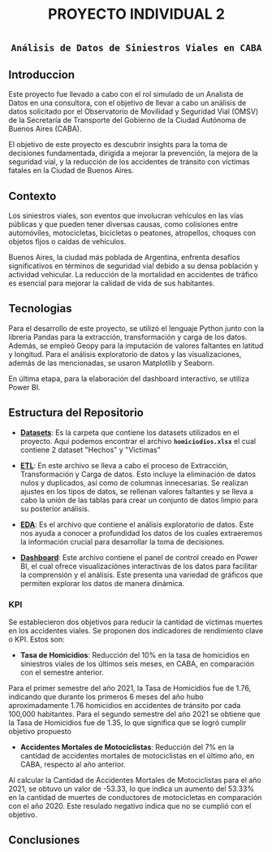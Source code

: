 
<h1 align="center"> PROYECTO INDIVIDUAL 2 </h1>

# <h2 align="center">**`Análisis de Datos de Siniestros Viales en CABA`**</h2>

## Introduccion
Este proyecto fue llevado a cabo con el rol simulado de un Analista de Datos en una consultora, con el objetivo de llevar a cabo un análisis de datos solicitado por el Observatorio de Movilidad y Seguridad Vial (OMSV) de la Secretaría de Transporte del Gobierno de la Ciudad Autónoma de Buenos Aires (CABA).

El objetivo de este proyecto es descubrir insights para la toma de decisiones fundamentada, dirigida a mejorar la prevención, la mejora de la seguridad vial, y la reducción de los accidentes de tránsito con víctimas fatales en la Ciudad de Buenos Aires.

## Contexto
Los siniestros viales, son eventos que involucran vehículos en las vías públicas y que pueden tener diversas causas, como colisiones entre automóviles, motocicletas, bicicletas o peatones, atropellos, choques con objetos fijos o caídas de vehículos.

Buenos Aires, la ciudad más poblada de Argentina, enfrenta desafíos significativos en términos de seguridad vial debido a su densa población y actividad vehicular. La reducción de la mortalidad en accidentes de tráfico es esencial para mejorar la calidad de vida de sus habitantes.

## Tecnologias
Para el desarrollo de este proyecto, se utilizó el lenguaje Python junto con la libreria Pandas para la extracción, transformación y carga de los datos. Además, se empleó Geopy para la imputación de valores faltantes en latitud y longitud. Para el análisis exploratorio de datos y las visualizaciones, además de las mencionadas, se usaron Matplotlib y Seaborn.

En última etapa, para la elaboración del dashboard interactivo, se utiliza Power BI.

## Estructura del Repositorio 

-   **[Datasets](https://github.com/pablongrs/PI02-Siniestros-viales/tree/master/Datasets)**: Es la carpeta que contiene los datasets utilizados en el proyecto. Aqui podemos encontrar el archivo **`homiciodios.xlsx`** el cual contiene 2 dataset "Hechos" y "Victimas"

-   **[ETL](https://github.com/pablongrs/PI02-Siniestros-viales/blob/master/Notebooks/ETL-Homicidios.ipynb)**: En este archivo se lleva a cabo el proceso de Extracción, Transformación y Carga de datos. Esto incluye la eliminación de datos nulos y duplicados, así como de columnas innecesarias. Se realizan ajustes en los tipos de datos, se rellenan valores faltantes y se lleva a cabo la unión de las tablas para crear un conjunto de datos limpio para su posterior análisis.

-   **[EDA](https://github.com/pablongrs/PI02-Siniestros-viales/blob/master/Notebooks/EDA.ipynb)**: Es el archivo que contiene el análisis exploratorio de datos. Este nos ayuda a conocer a profundidad los datos de los cuales extraeremos la información crucial para desarrollar la toma de decisiones.

-   **[Dashboard](3-Dashboard.pbix)**: Este archivo contiene el panel de control creado en Power BI, el cual ofrece visualizaciónes interactivas de los datos para facilitar la comprensión y el análisis. Este presenta una variedad de gráficos que permiten explorar los datos de manera dinámica.


### KPI
Se establecieron dos objetivos para reducir la cantidad de víctimas muertes en los accidentes viales. Se proponen dos indicadores de rendimiento clave o KPI. Estos son:

- **Tasa de Homicidios**: Reducción del 10% en la tasa de homicidios en siniestros viales de los últimos seis meses, en CABA, en comparación con el semestre anterior.

Para el primer semestre del año 2021, la Tasa de Homicidios fue de 1.76, indicando que durante los primeros 6 meses del año hubo aproximadamente 1.76 homicidios en accidentes de tránsito por cada 100,000 habitantes.
Para el segundo semestre del año 2021 se obtiene que la Tasa de Homicidios fue de 1.35, lo que significa que se logró cumplir objetivo propuesto

- **Accidentes Mortales de Motociclistas**: Reducción del 7% en la cantidad de accidentes mortales de motociclistas en el último año, en CABA, respecto al año anterior.

Al calcular la Cantidad de Accidentes Mortales de Motociclistas para el año 2021, se obtuvo un valor de -53.33, lo que indica un aumento del 53.33% en la cantidad de muertes de conductores de motocicletas en comparación con el año 2020. Este resulado negativo indica que no se cumplió con el objetivo.

## Conclusiones


